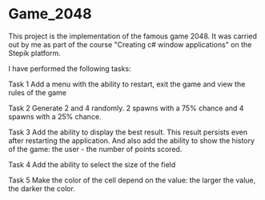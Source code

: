# Game_2048

This project is the implementation of the famous game 2048.
  It was carried out by me as part of the course "Creating с# window applications" on the Stepik platform.

I have performed the following tasks:

Task 1
Add a menu with the ability to restart, exit the game and view the rules of the game

Task 2
Generate 2 and 4 randomly. 2 spawns with a 75% chance and 4 spawns with a 25% chance.

Task 3
Add the ability to display the best result. This result persists even after restarting the application. And also add the ability to show the history of the game: the user - the number of points scored.

Task 4
Add the ability to select the size of the field

Task 5
Make the color of the cell depend on the value: the larger the value, the darker the color.

